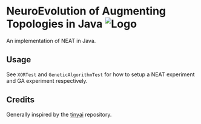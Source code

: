 # NeuroEvolution of Augmenting Topologies in Java ![Logo](https://travis-ci.com/SpicyKitten/NEATJ.svg?branch=master)

An implementation of NEAT in Java.

## Usage

See `XORTest` and `GeneticAlgorithmTest` for how to setup a NEAT experiment and GA experiment respectively. 

## Credits
Generally inspired by the <a href="https://github.com/hav4ik/tinyai">tinyai</a> repository.